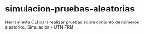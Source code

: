 # simulacion-pruebas-aleatorias
Herramienta CLI para realizar pruebas sobre conjunto de números aleatorios. Simulación - UTN FRM

